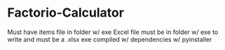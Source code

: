 # Factorio-Calculator

Must have items file in folder w/ exe
Excel file must be in folder w/ exe to write and must be a .xlsx
exe compiled w/ dependencies w/ pyinstaller
